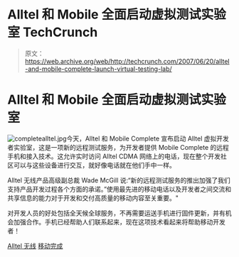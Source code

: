 # Alltel 和 Mobile 全面启动虚拟测试实验室 TechCrunch

> 原文：<https://web.archive.org/web/http://techcrunch.com/2007/06/20/alltel-and-mobile-complete-launch-virtual-testing-lab/>

# Alltel 和 Mobile 全面启动虚拟测试实验室

![completealltel.jpg](img/49c6d305b09f52582d5f60cf9a833120.png)今天，Alltel 和 Mobile Complete 宣布启动 Alltel 虚拟开发者实验室，这是一项新的远程测试服务，为开发者提供 Mobile Complete 的远程手机和接入技术。这允许实时访问 Alltel CDMA 网络上的电话，现在整个开发社区可以与这些设备进行交互，就好像电话就在他们手中一样。

Alltel 无线产品高级副总裁 Wade McGill 说:“新的远程测试服务的推出加强了我们支持产品开发过程各个方面的承诺。”使用最先进的移动电话以及开发者之间交流和共享信息的能力对于开发和交付高质量的移动内容至关重要。"

对开发人员的好处包括全天候全球服务，不再需要运送手机进行固件更新，并有机会加强合作。手机已经帮助人们联系起来，现在这项技术看起来将帮助移动开发者！

[Alltel 无线](https://web.archive.org/web/20201126164749/http://www.alltel.com/)
[移动完成](https://web.archive.org/web/20201126164749/http://www.mobilecomplete.com/)